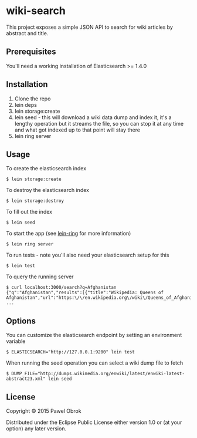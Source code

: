 # wiki-search

This project exposes a simple JSON API to search for wiki articles by abstract
and title.

## Prerequisites

You'll need a working installation of Elasticsearch >= 1.4.0

## Installation

1. Clone the repo
1. lein deps
1. lein storage:create
1. lein seed - this will download a wiki data dump and index it, it's a lengthy
   operation but it streams the file, so you can stop it at any time and what
   got indexed up to that point will stay there
1. lein ring server

## Usage

To create the elasticsearch index

    $ lein storage:create

To destroy the elasticsearch index

    $ lein storage:destroy

To fill out the index

    $ lein seed

To start the app (see [lein-ring](https://github.com/weavejester/lein-ring) for
more information)

    $ lein ring server

To run tests - note you'll also need your elasticsearch setup for this

    $ lein test

To query the running server

    $ curl localhost:3000/search?q=Afghanistan
    {"q":"Afghanistan","results":[{"title":"Wikipedia: Queens of Afghanistan","url":"https:\/\/en.wikipedia.org\/wiki\/Queens_of_Afghanistan","abstract":"}}"} ...

## Options

You can customize the elasticsearch endpoint by setting an environment variable

    $ ELASTICSEARCH="http://127.0.0.1:9200" lein test

When running the seed operation you can select a wiki dump file to fetch

    $ DUMP_FILE="http://dumps.wikimedia.org/enwiki/latest/enwiki-latest-abstract23.xml" lein seed


## License

Copyright © 2015 Pawel Obrok

Distributed under the Eclipse Public License either version 1.0 or (at
your option) any later version.

